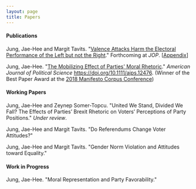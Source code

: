 ```yaml
---
layout: page
title: Papers
---
```


#### Publications

Jung, Jae-Hee and Margit Tavits. "[Valence Attacks Harm the Electoral Performance of the Left but not the Right](https://www.dropbox.com/s/anfwljcdolb2ub8/Jung_Tavits_valence_attacks.pdf?dl=0)." Forthcoming at _JOP_. [[Appendix](https://www.dropbox.com/s/dcben9ktll94ozw/Jung_Tavits_valence_attacks_OA.pdf?dl=0)]

Jung, Jae-Hee. "[The Mobilizing Effect of Parties' Moral Rhetoric](https://onlinelibrary.wiley.com/doi/full/10.1111/ajps.12476)." _American Journal of Political Science_ https://doi.org/10.1111/ajps.12476. (Winner of the Best Paper Award at the [2018 Manifesto Corpus Conference](https://manifesto-project.wzb.eu/conference-2018))

#### Working Papers

Jung, Jae-Hee and Zeynep Somer-Topcu. "United We Stand, Divided We Fall? The Effects of Parties’ Brexit Rhetoric on Voters’ Perceptions of Party Positions." _Under review_.

Jung, Jae-Hee and Margit Tavits. "Do Referendums Change Voter Attitudes?"

Jung, Jae-Hee and Margit Tavits. "Gender Norm Violation and Attitudes toward Equality."

#### Work in Progress

Jung, Jae-Hee. "Moral Representation and Party Favorability."
